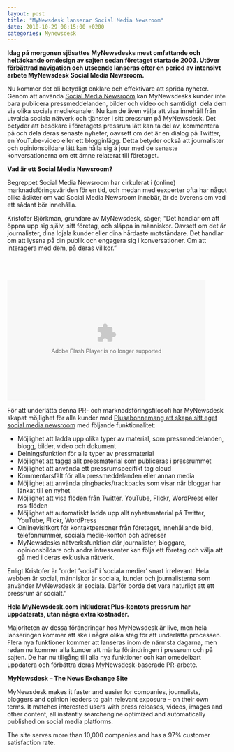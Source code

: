 ```yaml
---
layout: post
title: "MyNewsdesk lanserar Social Media Newsroom"
date: 2010-10-29 08:15:00 +0200
categories: Mynewsdesk
---
```

 <div class='clearfix'><p><strong>Idag på morgonen sjösattes MyNewsdesks mest omfattande och heltäckande omdesign av sajten sedan företaget startade 2003. Utöver förbättrad navigation och utseende lanseras </strong><strong>efter en period av intensivt arbete MyNewsdesk Social Media Newsroom. </strong></p>
<p>Nu kommer det bli betydligt enklare och effektivare att sprida nyheter. Genom att använda <a href="http://campaign.mynewsdesk.com/newsroom/se/">Social Media Newsroom</a> kan MyNewsdesks kunder inte bara publicera pressmeddelanden, bilder och video och samtidigt&nbsp; dela dem via olika sociala mediekanaler. Nu kan de även välja att visa innehåll från utvalda sociala nätverk och tjänster i sitt pressrum på MyNewsdesk. Det betyder att besökare i företagets pressrum lätt kan ta del av, kommentera på och dela deras senaste nyheter, oavsett om det är en dialog på Twitter, en YouTube-video eller ett blogginlägg. Detta betyder också att journalister och opinionsbildare lätt kan hålla sig à jour med de senaste konversationerna om ett ämne relaterat till företaget.</p>
<p><strong>Vad är ett Social Media Newsroom?</strong></p>
<p>Begreppet Social Media Newsroom har cirkulerat i (online) marknadsföringsvärlden för en tid, och medan medieexperter ofta har något olika åsikter om vad Social Media Newsroom innebär, är de överens om vad ett sådant bör innehålla.</p>
<p>Kristofer Björkman, grundare av MyNewsdesk, säger; ”Det handlar om att öppna upp sig själv, sitt företag, och släppa in människor. Oavsett om det är journalister, dina lojala kunder eller dina hårdaste motståndare. Det handlar om att lyssna på din publik och engagera sig i konversationer. Om att interagera med dem, på deras villkor.”</p>
<p><br><br><br>
<object classid="clsid:d27cdb6e-ae6d-11cf-96b8-444553540000" width="454" height="276" codebase="http://download.macromedia.com/pub/shockwave/cabs/flash/swflash.cab#version=6,0,40,0">
<param name="src" value="http://csp.picsearch.com/players/mediaplayer5.swf?playlist=http%3A//csp.picsearch.com/playlist%3Fauth%3DRLWkE11E4088aKyJuZHIyf-XPwvVrbUJ_Mh2U3pAs5Vod8wDB2wSlttIkQiBcOCAMeB4_uTpOHLPTj3FqEX9ePxSLKMJkhW9">
<param name="allowScriptAccess" value="always"><embed type="application/x-shockwave-flash" width="454" height="276" src="http://csp.picsearch.com/players/mediaplayer5.swf?playlist=http%3A//csp.picsearch.com/playlist%3Fauth%3DRLWkE11E4088aKyJuZHIyf-XPwvVrbUJ_Mh2U3pAs5Vod8wDB2wSlttIkQiBcOCAMeB4_uTpOHLPTj3FqEX9ePxSLKMJkhW9" allowscriptaccess="always">
</object>
</p>
<p>För att underlätta denna PR- och marknadsföringsfilosofi har MyNewsdesk skapat möjlighet för alla kunder med <a href="http://publish.mynewsdesk.com/sv/signup/plus">Plusabonnemang att skapa sitt eget social media newsroom</a> med följande funktionalitet:</p>
<ul>
<li>Möjlighet att ladda upp olika typer av material, som pressmeddelanden, blogg, bilder, video och dokument</li>
<li>Delningsfunktion för alla typer av pressmaterial</li>
<li>Möjlighet att tagga allt pressmaterial som publiceras i pressrummet</li>
<li>Möjlighet att använda ett pressrumspecifikt tag cloud</li>
<li>Kommentarsfält för alla pressmeddelanden eller annan media</li>
<li>Möjlighet att använda pingbacks/trackbacks som visar när bloggar har länkat till en nyhet</li>
<li>Möjlighet att visa flöden från Twitter, YouTube, Flickr, WordPress eller rss-flöden</li>
<li>Möjlighet att automatiskt ladda upp allt nyhetsmaterial på Twitter, YouTube, Flickr, WordPress</li>
<li>Onlinevisitkort för kontaktpersoner från företaget, innehållande bild, telefonnummer, sociala medie-konton och adresser</li>
<li>MyNewsdesks nätverksfunktion där journalister, bloggare, opinionsbildare och andra intressenter kan följa ett företag och välja att gå med i deras exklusiva nätverk.</li>
</ul>
<p>Enligt Kristofer är ”ordet ’social’ i ’sociala medier’ snart irrelevant. Hela webben är social, människor är sociala, kunder och journalisterna som använder MyNewsdesk är sociala. Därför borde det vara naturligt att ett pressrum är socialt.”</p>
<p><strong>Hela MyNewsdesk.com inkluderat Plus-kontots pressrum har uppdaterats, utan några extra kostnader. </strong></p>
<p>Majoriteten av dessa förändringar hos MyNewsdesk är live, men hela lanseringen kommer att ske i några olika steg för att underlätta processen. Flera nya funktioner kommer att lanseras inom de närmsta dagarna, men redan nu kommer alla kunder att märka förändringen i pressrum och på sajten. De har nu tillgång till alla nya funktioner och kan omedelbart uppdatera och förbättra deras MyNewsdesk-baserade PR-arbete.</p>
</div>
<div class='boilerplate'><p><strong>MyNewsdesk – The News Exchange Site</strong></p>
<p>MyNewsdesk makes it faster and easier for companies, journalists,  bloggers and opinion leaders to gain relevant exposure – on their own  terms. It matches interested users with press releases, videos, images  and other content, all instantly searchengine optimized and  automatically published on social media platforms.</p>
<p>The site serves more than 10,000 companies and has a 97% customer satisfaction rate.</p></div>
